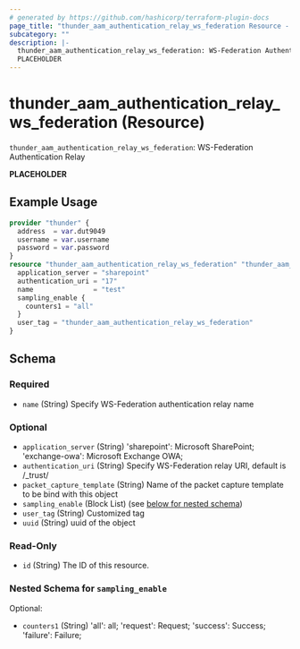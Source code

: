```yaml
---
# generated by https://github.com/hashicorp/terraform-plugin-docs
page_title: "thunder_aam_authentication_relay_ws_federation Resource - terraform-provider-thunder"
subcategory: ""
description: |-
  thunder_aam_authentication_relay_ws_federation: WS-Federation Authentication Relay
  PLACEHOLDER
---
```


# thunder_aam_authentication_relay_ws_federation (Resource)

`thunder_aam_authentication_relay_ws_federation`: WS-Federation Authentication Relay

__PLACEHOLDER__

## Example Usage

```terraform
provider "thunder" {
  address  = var.dut9049
  username = var.username
  password = var.password
}
resource "thunder_aam_authentication_relay_ws_federation" "thunder_aam_authentication_relay_ws_federation" {
  application_server = "sharepoint"
  authentication_uri = "17"
  name               = "test"
  sampling_enable {
    counters1 = "all"
  }
  user_tag = "thunder_aam_authentication_relay_ws_federation"
}
```

<!-- schema generated by tfplugindocs -->
## Schema

### Required

- `name` (String) Specify WS-Federation authentication relay name

### Optional

- `application_server` (String) 'sharepoint': Microsoft SharePoint; 'exchange-owa': Microsoft Exchange OWA;
- `authentication_uri` (String) Specify WS-Federation relay URI, default is /_trust/
- `packet_capture_template` (String) Name of the packet capture template to be bind with this object
- `sampling_enable` (Block List) (see [below for nested schema](#nestedblock--sampling_enable))
- `user_tag` (String) Customized tag
- `uuid` (String) uuid of the object

### Read-Only

- `id` (String) The ID of this resource.

<a id="nestedblock--sampling_enable"></a>
### Nested Schema for `sampling_enable`

Optional:

- `counters1` (String) 'all': all; 'request': Request; 'success': Success; 'failure': Failure;


